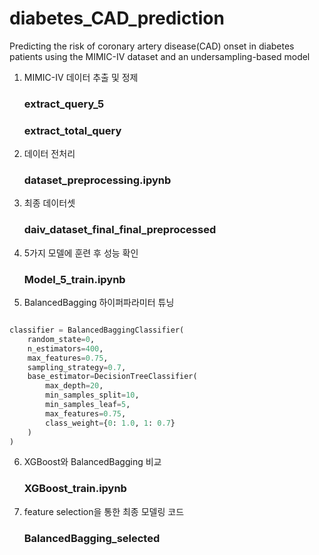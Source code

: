 # diabetes_CAD_prediction
Predicting the risk of coronary artery disease(CAD) onset in diabetes patients using the MIMIC-IV dataset and an undersampling-based model

1. MIMIC-IV 데이터 추출 및 정제
   ### extract_query_5
   ### extract_total_query

2. 데이터 전처리
   ### dataset_preprocessing.ipynb

3. 최종 데이터셋
   ### daiv_dataset_final_final_preprocessed

4. 5가지 모델에 훈련 후 성능 확인
   ### Model_5_train.ipynb

5. BalancedBagging 하이퍼파라미터 튜닝
```python

classifier = BalancedBaggingClassifier(
    random_state=0,
    n_estimators=400,
    max_features=0.75,
    sampling_strategy=0.7,
    base_estimator=DecisionTreeClassifier(
        max_depth=20,
        min_samples_split=10,
        min_samples_leaf=5,
        max_features=0.75,
        class_weight={0: 1.0, 1: 0.7}
    )
)
```

6. XGBoost와 BalancedBagging 비교
   ### XGBoost_train.ipynb

7. feature selection을 통한 최종 모델링 코드
   ### BalancedBagging_selected
